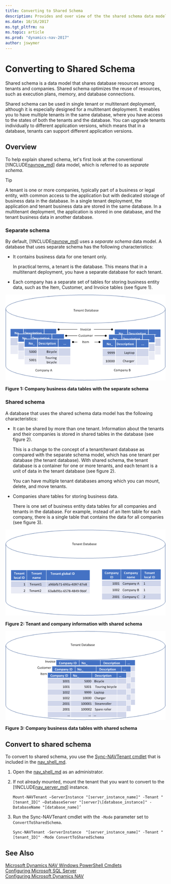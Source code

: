 ```yaml
---
title: Converting to Shared Schema
description: Provides and over view of the the shared schema data model.
ms.date: 10/16/2017
ms.tgt_pltfrm: na
ms.topic: article
ms.prod: "dynamics-nav-2017"
author: jswymer
---
```

# Converting to Shared Schema
Shared schema is a data model that shares database resources among tenants and companies. Shared schema optimizes the reuse of resources, such as execution plans, memory, and database connections. 

Shared schema can be used in single tenant or multitenant deployment, although it is especially designed for a multitenant deployment. It enables you to have multiple tenants in the same database, where you have access to the states of both the tenants and the database. You can upgrade tenants individually to different application versions, which means that in a database, tenants can support different application versions.

## Overview
To help explain shared schema, let's first look at the conventional [!INCLUDE[navnow_md](includes/navnow_md.md)] data model, which is referred to as *separate schema*.

> [!TIP]
> A tenant is one or more companies, typically part of a business or legal entity, with common access to the application but with dedicated storage of business data in the database. In a single tenant deployment, the application and tenant business data are stored in the same database. In a multitenant deployment, the application is stored in one database, and the tenant business data in another database.

### Separate schema 
By default, [!INCLUDE[navnow_md](includes/navnow_md.md)] uses a *separate schema* data model. A database that uses separate schema has the following characteristics: 

-  It contains business data for one tenant only.

    In practical terms, a tenant is the database. This means that in a multitenant deployment, you have a separate database for each tenant. 
-  Each company has a separate set of tables for storing business entity data, such as the Item, Customer, and Invoice tables (see figure 1). 

![Separate schema](media/separateschema2companies.png "Separate schema")

**Figure 1: Company business data tables with the separate schema**

### Shared schema

A database that uses the shared schema data model has the following characteristics: 

-  It can be shared by more than one tenant. Information about the tenants and their companies is stored in shared tables in the database (see figure 2).

   This is a change to the concept of a tenant/tenant database as compared with the separate schema model, which has one tenant per database (the tenant database). With shared schema, the tenant database is a container for one or more tenants, and each tenant is a unit of data in the tenant database (see figure 2).
   
   You can have multiple tenant databases among which you can mount, delete, and move tenants.  
-  Companies share tables for storing business data.

    There is one set of business entity data tables for all companies and tenants in the database. For example, instead  of an Item table for each company, there is a single table that contains the data for all companies (see figure 3).

![Shared schema tenant data](media/SharedSchemaTenantTables.png "Shared schema tenant data")

**Figure 2: Tenant and company information with shared schema**

 ![Shared schema item table](media/SharedSchemaEntityTables.png "Shared schema item table")

**Figure 3: Company business data tables with shared schema**

## Convert to shared schema
To convert to shared schema, you use the [Sync-NAVTenant cmdlet](https://go.microsoft.com/fwlink/?linkid=401399) that is included in the [nav_shell_md](includes/nav_shell_md.md). 


1. Open the [nav_shell_md](includes/nav_shell_md.md) as an administrator.

2. If not already mounted, mount the tenant that you want to convert to the [!INCLUDE[nav_server_md](includes/nav_server_md.md)] instance.

    ```
    Mount-NAVTenant –ServerInstance "[server_instance_name]" -Tenant "[tenant_ID]" –DatabaseServer "[server]\[database_instance]" -DatabaseName "[database_name]’
    ```

3. Run the Sync-NAVTenant cmdlet with the `-Mode` parameter set to `ConvertToSharedSchema`.

    ```
    Sync-NAVTenant -ServerInstance  "[server_instance_name]" -Tenant "[tenant_ID]" -Mode ConvertToSharedSchema
    ```


## See Also  
[Microsoft Dynamics NAV Windows PowerShell Cmdlets](Microsoft-Dynamics-NAV-Windows-PowerShell-Cmdlets.md)   
[Configuring Microsoft SQL Server](Configuring-Microsoft-SQL-Server.md)   
[Configuring Microsoft Dynamics NAV](Configuring-Microsoft-Dynamics-NAV.md)  
